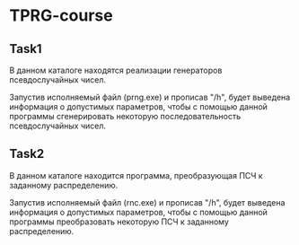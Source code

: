 # TPRG-course
## Task1
В данном каталоге находятся реализации генераторов псевдослучайных чисел. 

Запустив исполняемый файл (prng.exe) и прописав "/h", будет выведена информация о допустимых параметров, чтобы с помощью данной программы сгенерировать некоторую последовательность псевдослучайных чисел.

## Task2
В данном каталоге находится программа, преобразующая ПСЧ к заданному распределению. 

Запустив исполняемый файл (rnc.exe) и прописав "/h", будет выведена информация о допустимых параметров, чтобы с помощью данной программы преобразовать некоторую ПСЧ к заданному распределению.
